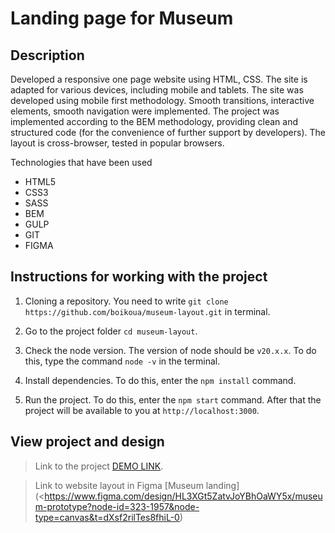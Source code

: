# Landing page for Museum

## Description

Developed a responsive one page website using HTML, CSS. The site is adapted for various devices, including mobile and tablets. The site was developed using mobile first methodology.
Smooth transitions, interactive elements, smooth navigation were implemented. The project was implemented according to the BEM methodology, providing clean and structured code (for the convenience of further support by developers). The layout is cross-browser, tested in popular browsers.

Technologies that have been used

- HTML5
- CSS3
- SASS
- BEM
- GULP
- GIT
- FIGMA

## Instructions for working with the project

1. Cloning a repository. You need to write `git clone https://github.com/boikoua/museum-layout.git` in terminal.

2. Go to the project folder `cd museum-layout`.

3. Check the node version. The version of node should be `v20.x.x`. To do this, type the command `node -v` in the terminal.

4. Install dependencies. To do this, enter the `npm install` command.

5. Run the project. To do this, enter the `npm start` command.
   After that the project will be available to you at `http://localhost:3000`.

## View project and design

> Link to the project
> [DEMO LINK](https://boikoua.github.io/museum-layout/).

> Link to website layout in Figma
> [Museum landing](<https://www.figma.com/design/HL3XGt5ZatvJoYBhOaWY5x/museum-prototype?node-id=323-1957&node-type=canvas&t=dXsf2rilTes8fhiL-0)
